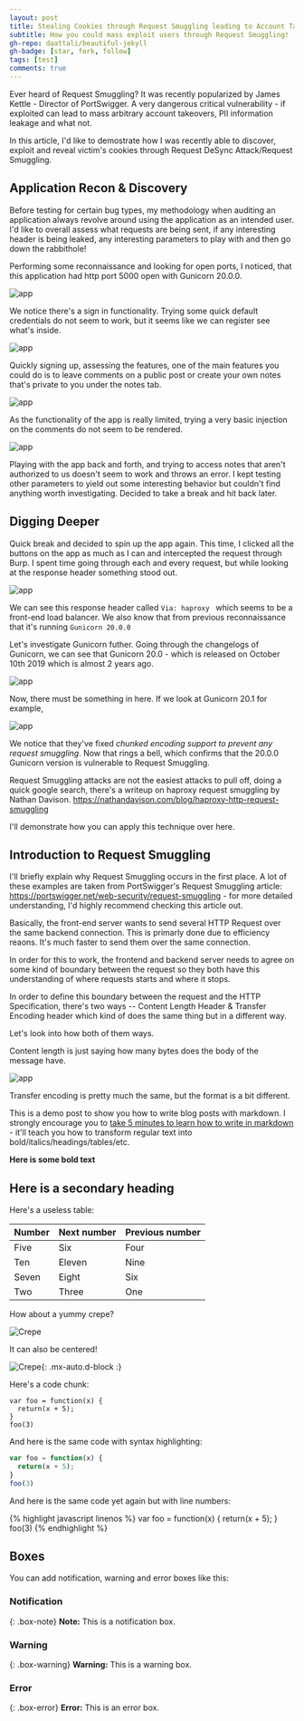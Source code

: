 ```yaml
---
layout: post
title: Stealing Cookies through Request Smuggling leading to Account Takeover
subtitle: How you could mass exploit users through Request Smuggling!
gh-repo: daattali/beautiful-jekyll
gh-badge: [star, fork, follow]
tags: [test]
comments: true
---
```


Ever heard of Request Smuggling? It was recently popularized by James Kettle - Director of PortSwigger. A very dangerous critical vulnerability - if exploited can lead to mass arbitrary account takeovers, PII information leakage and what not.

In this article, I'd like to demostrate how I was recently able to discover, exploit and reveal victim's cookies through Request DeSync Attack/Request Smuggling. 


## Application Recon & Discovery

Before testing for certain bug types, my methodology when auditing an application always revolve around using the application as an intended user. I'd like to overall assess what requests are being sent, if any interesting header is being leaked, any interesting parameters to play with and then go down the rabbithole! 


Performing some reconnaissance and looking for open ports, I noticed, that this application had http port 5000 open with Gunicorn 20.0.0.


![app](https://i.imgur.com/cIxMtmC.png)


We notice there's a sign in functionality. Trying some quick default credentials do not seem to work, but it seems like we can register see what's inside.

![app](https://i.imgur.com/4AOlqkX.png)


Quickly signing up, assessing the features, one of the main features you could do is to leave comments on a public post or create your own notes that's private to you under the notes tab.

![app](https://i.imgur.com/BovsRPc.png)

As the functionality of the app is really limited, trying a very basic injection on the comments do not seem to be rendered.

![app](https://i.imgur.com/79cTBSL.png)

Playing with the app back and forth, and trying to access notes that aren't authorized to us doesn't seem to work and throws an error. I kept testing other parameters to yield out some interesting behavior but couldn't find anything worth investigating. Decided to take a break and hit back later.


## Digging Deeper

Quick break and decided to spin up the app again. This time, I clicked all the buttons on the app as much as I can and intercepted the request through Burp. I spent time going through each and every request, but while looking at the response header something stood out.

![app](https://i.imgur.com/mAkHVmS.png)

We can see this response header called `Via: haproxy ` which seems to be a front-end load balancer. We also know that from previous reconnaissance that it's running `Gunicorn 20.0.0`


Let's investigate Gunicorn futher. Going through the changelogs of Gunicorn, we can see that Gunicorn 20.0 - which is released on October 10th 2019 which is almost 2 years ago.

![app](https://i.imgur.com/WAyyWPm.png)

Now, there must be something in here. If we look at Gunicorn 20.1 for example, 

![app](https://i.imgur.com/0EdTYRO.png)

We notice that they've fixed *chunked encoding support to prevent any request smuggling*. Now that rings a bell, which confirms that the 20.0.0 Gunicorn version is vulnerable to Request Smuggling.

Request Smuggling attacks are not the easiest attacks to pull off, doing a quick google search, there's a writeup on haproxy request smuggling by Nathan Davison. https://nathandavison.com/blog/haproxy-http-request-smuggling

I'll demonstrate how you can apply this technique over here.

## Introduction to Request Smuggling

I'll briefly explain why Request Smuggling occurs in the first place. A lot of these examples are taken from PortSwigger's Request Smuggling article: https://portswigger.net/web-security/request-smuggling - for more detailed understanding, I'd highly recommend checking this article out.

Basically, the front-end server wants to send several HTTP Request over the same backend connection. This is primarly done due to efficiency reaons. It's much faster to send them over the same connection.

In order for this to work, the frontend and backend server needs to agree on some kind of boundary between the request so they both have this understanding of where requests starts and where it stops.

In order to define this boundary between the request and the HTTP Specification, there's two ways -- Content Length Header & Transfer Encoding header which kind of does the same thing but in a different way. 

Let's look into how both of them ways.

Content length is just saying how many bytes does the body of the message have. 

![app](https://i.imgur.com/cnSiYN2.png)

Transfer encoding is pretty much the same, but the format is a bit different.




This is a demo post to show you how to write blog posts with markdown.  I strongly encourage you to [take 5 minutes to learn how to write in markdown](https://markdowntutorial.com/) - it'll teach you how to transform regular text into bold/italics/headings/tables/etc.

**Here is some bold text**

## Here is a secondary heading

Here's a useless table:

| Number | Next number | Previous number |
| :------ |:--- | :--- |
| Five | Six | Four |
| Ten | Eleven | Nine |
| Seven | Eight | Six |
| Two | Three | One |


How about a yummy crepe?

![Crepe](https://s3-media3.fl.yelpcdn.com/bphoto/cQ1Yoa75m2yUFFbY2xwuqw/348s.jpg)

It can also be centered!

![Crepe](https://s3-media3.fl.yelpcdn.com/bphoto/cQ1Yoa75m2yUFFbY2xwuqw/348s.jpg){: .mx-auto.d-block :}

Here's a code chunk:

~~~
var foo = function(x) {
  return(x + 5);
}
foo(3)
~~~

And here is the same code with syntax highlighting:

```javascript
var foo = function(x) {
  return(x + 5);
}
foo(3)
```

And here is the same code yet again but with line numbers:

{% highlight javascript linenos %}
var foo = function(x) {
  return(x + 5);
}
foo(3)
{% endhighlight %}

## Boxes
You can add notification, warning and error boxes like this:

### Notification

{: .box-note}
**Note:** This is a notification box.

### Warning

{: .box-warning}
**Warning:** This is a warning box.

### Error

{: .box-error}
**Error:** This is an error box.
